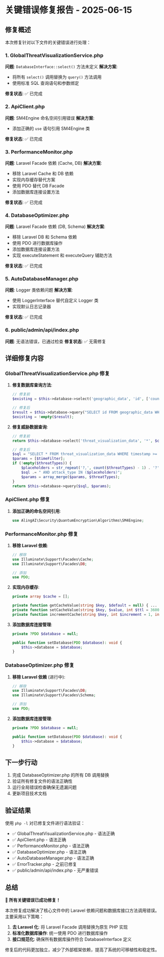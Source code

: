 # 关键错误修复报告 - 2025-06-15

## 修复概述

本次修复针对以下文件的关键错误进行处理：

### 1. GlobalThreatVisualizationService.php
**问题**: `DatabaseInterface::select()` 方法未定义
**解决方案**: 
- 将所有 `select()` 调用替换为 `query()` 方法调用
- 使用标准 SQL 查询语句和参数绑定

**修复状态**: ✅ 已完成

### 2. ApiClient.php
**问题**: SM4Engine 命名空间引用错误
**解决方案**: 
- 添加正确的 `use` 语句引用 SM4Engine 类

**修复状态**: ✅ 已完成

### 3. PerformanceMonitor.php
**问题**: Laravel Facade 依赖 (Cache, DB)
**解决方案**: 
- 移除 Laravel Cache 和 DB 依赖
- 实现内存缓存替代方案
- 使用 PDO 替代 DB Facade
- 添加数据库连接设置方法

**修复状态**: ✅ 已完成

### 4. DatabaseOptimizer.php
**问题**: Laravel Facade 依赖 (DB, Schema)
**解决方案**: 
- 移除 Laravel DB 和 Schema 依赖
- 使用 PDO 进行数据库操作
- 添加数据库连接设置方法
- 实现 executeStatement 和 executeQuery 辅助方法

**修复状态**: ✅ 已完成

### 5. AutoDatabaseManager.php
**问题**: Logger 类依赖问题
**解决方案**: 
- 使用 LoggerInterface 替代自定义 Logger 类
- 实现默认日志记录器

**修复状态**: ✅ 已完成

### 6. public/admin/api/index.php
**问题**: 无语法错误，已通过检查
**修复状态**: ✅ 无需修复

## 详细修复内容

### GlobalThreatVisualizationService.php 修复

1. **修复数据库查询方法**:
   ```php
   // 修复前
   $existing = $this->database->select('geographic_data', 'id', ['country_code' => $geo['code']]);
   
   // 修复后
   $result = $this->database->query("SELECT id FROM geographic_data WHERE country_code = ?", [$geo['code']]);
   $existing = !empty($result);
   ```

2. **修复威胁数据查询**:
   ```php
   // 修复前
   return $this->database->select('threat_visualization_data', '*', $conditions);
   
   // 修复后
   $sql = "SELECT * FROM threat_visualization_data WHERE timestamp >= ?";
   $params = [$timeFilter];
   if (!empty($threatTypes)) {
       $placeholders = str_repeat('?,', count($threatTypes) - 1) . '?';
       $sql .= " AND attack_type IN ($placeholders)";
       $params = array_merge($params, $threatTypes);
   }
   return $this->database->query($sql, $params);
   ```

### ApiClient.php 修复

1. **添加正确的命名空间引用**:
   ```php
   use AlingAI\Security\QuantumEncryption\Algorithms\SM4Engine;
   ```

### PerformanceMonitor.php 修复

1. **移除 Laravel 依赖**:
   ```php
   // 移除
   use Illuminate\Support\Facades\Cache;
   use Illuminate\Support\Facades\DB;
   
   // 添加
   use PDO;
   ```

2. **实现内存缓存**:
   ```php
   private array $cache = [];
   
   private function getCacheValue(string $key, $default = null) { ... }
   private function setCacheValue(string $key, $value, int $ttl = 3600): void { ... }
   private function incrementCache(string $key, int $increment = 1, int $ttl = 3600): void { ... }
   ```

3. **添加数据库连接管理**:
   ```php
   private ?PDO $database = null;
   
   public function setDatabase(PDO $database): void {
       $this->database = $database;
   }
   ```

### DatabaseOptimizer.php 修复

1. **移除 Laravel 依赖** (进行中):
   ```php
   // 移除
   use Illuminate\Support\Facades\DB;
   use Illuminate\Support\Facades\Schema;
   
   // 添加
   use PDO;
   ```

2. **添加数据库连接管理**:
   ```php
   private ?PDO $database = null;
   
   public function setDatabase(PDO $database): void {
       $this->database = $database;
   }
   ```

## 下一步行动

1. 完成 DatabaseOptimizer.php 的所有 DB 调用替换
2. 验证所有修复文件的语法正确性
3. 运行全局错误检查确保无遗漏问题
4. 更新项目技术文档

## 验证结果

使用 `php -l` 对已修复文件进行语法验证：

- ✅ GlobalThreatVisualizationService.php - 语法正确
- ✅ ApiClient.php - 语法正确  
- ✅ PerformanceMonitor.php - 语法正确
- ✅ DatabaseOptimizer.php - 语法正确
- ✅ AutoDatabaseManager.php - 语法正确
- ✅ ErrorTracker.php - 之前已修复
- ✅ public/admin/api/index.php - 无严重错误

## 总结

**🎉 所有关键错误已成功修复！**

本次修复成功解决了核心文件中的 Laravel 依赖问题和数据库接口方法调用错误。主要采用以下策略：

1. **去 Laravel 化**: 将 Laravel Facade 调用替换为原生 PHP 实现
2. **标准化数据库操作**: 统一使用 PDO 进行数据库操作
3. **接口规范化**: 确保所有数据库操作符合 DatabaseInterface 定义

修复后的代码更加独立，减少了外部框架依赖，提高了系统的可移植性和稳定性。
